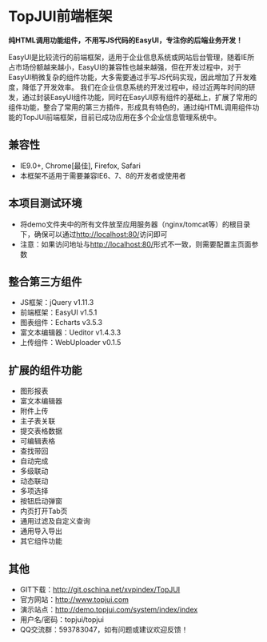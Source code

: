 # TopJUI前端框架 #

**纯HTML调用功能组件，不用写JS代码的EasyUI，专注你的后端业务开发！**

EasyUI是比较流行的前端框架，适用于企业信息系统或网站后台管理，随着IE所占市场份额越来越小，EasyUI的兼容性也越来越强，但在开发过程中，对于EasyUI稍微复杂的组件功能，大多需要通过手写JS代码实现，因此增加了开发难度，降低了开发效率。
我们在企业信息系统的开发过程中，经过近两年时间的研发，通过封装EasyUI组件功能，同时在EasyUI原有组件的基础上，扩展了常用的组件功能，整合了常用的第三方插件，形成具有特色的，通过纯HTML调用组件功能的TopJUI前端框架，目前已成功应用在多个企业信息管理系统中。

## 兼容性 ##

- IE9.0+, Chrome[最佳], Firefox, Safari
- 本框架不适用于需要兼容IE6、7、8的开发者或使用者

## 本项目测试环境 ##

- 将demo文件夹中的所有文件放至应用服务器（nginx/tomcat等）的根目录下，确保可以通过[http://localhost:80/](http://localhost:80/)访问即可
- 注意：如果访问地址与[http://localhost:80/](http://localhost:80/)形式不一致，则需要配置主页面参数

## 整合第三方组件 ##

- JS框架：jQuery v1.11.3
- 前端框架：EasyUI v1.5.1
- 图表组件：Echarts v3.5.3
- 富文本编辑器：Ueditor v1.4.3.3
- 上传组件：WebUploader v0.1.5

## 扩展的组件功能 ##

- 图形报表
- 富文本编辑器
- 附件上传
- 主子表关联
- 提交表格数据
- 可编辑表格
- 查找带回
- 自动完成
- 多级联动
- 动态联动
- 多项选择
- 按钮启动弹窗
- 内页打开Tab页
- 通用过滤及自定义查询
- 通用导入导出
- 其它组件功能

## 其他 ##

- GIT下载：http://git.oschina.net/xvpindex/TopJUI
- 官方网站：http://www.topjui.com
- 演示站点：http://demo.topjui.com/system/index/index
- 用户名/密码：topjui/topjui
- QQ交流群：593783047，如有问题或建议欢迎反馈！